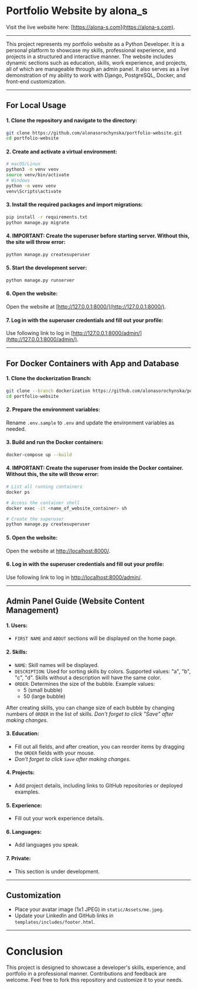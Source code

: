 # Portfolio Website by alona_s

Visit the live website here: [https://alona-s.com](https://alona-s.com).

<hr>

This project represents my portfolio website as a Python Developer. It is a personal platform to showcase my skills, 
professional experience, and projects in a structured and interactive manner. The website includes dynamic sections 
such as education, skills, work experience, and projects, all of which are manageable through an admin panel. 
It also serves as a live demonstration of my ability to work with Django, PostgreSQL, Docker, and front-end 
customization.

<hr>

## For Local Usage

#### 1. Clone the repository and navigate to the directory:
```bash
git clone https://github.com/alonasorochynska/portfolio-website.git
cd portfolio-website
```

#### 2. Create and activate a virtual environment:
```bash
# macOS/Linux
python3 -m venv venv
source venv/bin/activate
# Windows
python -m venv venv
venv\Scripts\activate
```

#### 3. Install the required packages and import migrations:
```bash
pip install -r requirements.txt
python manage.py migrate
```

#### 4. IMPORTANT: Create the superuser before starting server. Without this, the site will throw error:
```bash
python manage.py createsuperuser
```

#### 5. Start the development server:
```bash
python manage.py runserver
```

#### 6. Open the website:
Open the website at [http://127.0.0.1:8000/](http://127.0.0.1:8000/).

#### 7. Log in with the superuser credentials and fill out your profile:
Use following link to log in [http://127.0.0.1:8000/admin/](http://127.0.0.1:8000/admin/).

<hr>

## For Docker Containers with App and Database

#### 1. Clone the dockerization Branch:
```bash
git clone --branch dockerization https://github.com/alonasorochynska/portfolio-website.git
cd portfolio-website
```

#### 2. Prepare the environment variables:

Rename `.env.sample` to `.env` and update the environment variables as needed.

#### 3. Build and run the Docker containers:

```bash
docker-compose up --build
```

#### 4. IMPORTANT: Create the superuser from inside the Docker container. Without this, the site will throw error:

```bash
# List all running containers
docker ps

# Access the container shell
docker exec -it <name_of_website_container> sh

# Create the superuser
python manage.py createsuperuser
```
#### 5. Open the website:

Open the website at [http://localhost:8000/](http://localhost:8000/).

#### 6. Log in with the superuser credentials and fill out your profile:
Use following link to log in [http://localhost:8000/admin/](http://localhost:8000/admin/).


<hr>


## Admin Panel Guide (Website Content Management)

#### 1. **Users**:
- `FIRST NAME` and `ABOUT` sections will be displayed on the home page.

#### 2. **Skills**:
- `NAME`: Skill names will be displayed.
- `DESCRIPTION`: Used for sorting skills by colors. Supported values: "a", "b", "c", "d". Skills without a description 
will have the same color.
- `ORDER`: Determines the size of the bubble. Example values:
  - 5 (small bubble)
  - 50 (large bubble)
  
After creating skills, you can change size of each bubble by changing numbers of `ORDER` in the list of skills. 
<i>Don't forget to click "Save" after making changes.</i>

#### 3. **Education**:

- Fill out all fields, and after creation, you can reorder items by dragging the `ORDER` fields with your mouse.
- <i>Don't forget to click `Save` after making changes</i>.

#### 4. **Projects**:

- Add project details, including links to GitHub repositories or deployed examples.

#### 5. **Experience**:

- Fill out your work experience details.

#### 6. **Languages**:

- Add languages you speak.

#### 7. **Private**:

- This section is under development.

<hr>

## Customization

- Place your avatar image (1x1 JPEG) in `static/Assets/me.jpeg`.
- Update your LinkedIn and GitHub links in `templates/includes/footer.html`.

<hr>

# Conclusion
This project is designed to showcase a developer's skills, experience, and portfolio in a professional manner. 
Contributions and feedback are welcome. Feel free to fork this repository and customize it to your needs.
